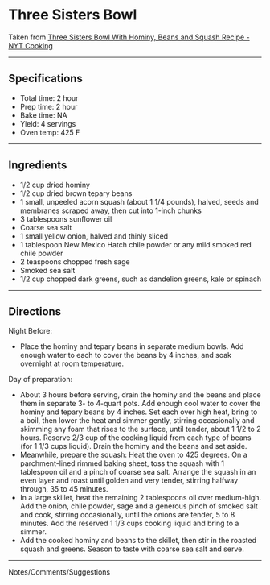 # Three Sisters Bowl

Taken from
[Three Sisters Bowl With Hominy, Beans and Squash Recipe - NYT Cooking](https://cooking.nytimes.com/recipes/1020565-three-sisters-bowl-with-hominy-beans-and-squash)

---
## Specifications
- Total time: 2 hour
- Prep time: 2 hour
- Bake time: NA
- Yield: 4 servings
- Oven temp: 425 F

---
## Ingredients

- 1/2 cup dried hominy
- 1/2 cup dried brown tepary beans
- 1 small, unpeeled acorn squash (about 1 1/4 pounds), halved, seeds and membranes scraped away, then cut into 1-inch chunks
- 3 tablespoons sunflower oil
- Coarse sea salt
-  1 small yellow onion, halved and thinly sliced
- 1 tablespoon New Mexico Hatch chile powder or any mild smoked red chile powder
- 2 teaspoons chopped fresh sage
- Smoked sea salt
- 1/2 cup chopped dark greens, such as dandelion greens, kale or spinach

---
## Directions

Night Before:
- Place the hominy and tepary beans in separate medium bowls. Add enough water to each to cover the beans by 4 inches, and soak overnight at room temperature.

Day of preparation:
- About 3 hours before serving, drain the hominy and the beans and place them in separate 3- to 4-quart pots. Add enough cool water to cover the hominy and tepary beans by 4 inches. Set each over high heat, bring to a boil, then lower the heat and simmer gently, stirring occasionally and skimming any foam that rises to the surface, until tender, about 1 1/2 to 2 hours. Reserve 2/3 cup of the cooking liquid from each type of beans (for 1 1/3 cups liquid). Drain the hominy and the beans and set aside.
- Meanwhile, prepare the squash: Heat the oven to 425 degrees. On a parchment-lined rimmed baking sheet, toss the squash with 1 tablespoon oil and a pinch of coarse sea salt. Arrange the squash in an even layer and roast until golden and very tender, stirring halfway through, 35 to 45 minutes.
- In a large skillet, heat the remaining 2 tablespoons oil over medium-high. Add the onion, chile powder, sage and a generous pinch of smoked salt and cook, stirring occasionally, until the onions are tender, 5 to 8 minutes. Add the reserved 1 1/3 cups cooking liquid and bring to a simmer.
- Add the cooked hominy and beans to the skillet, then stir in the roasted squash and greens. Season to taste with coarse sea salt and serve.

---
Notes/Comments/Suggestions

